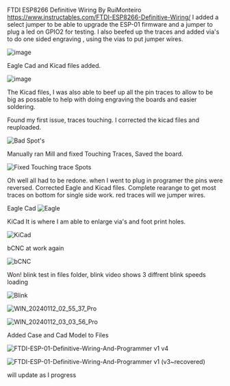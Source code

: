 FTDI ESP8266 Definitive Wiring  By RuiMonteiro https://www.instructables.com/FTDI-ESP8266-Definitive-Wiring/
I added a select jumper to be able to upgrade the ESP-01 firmware and a jumper to plug a led on GPIO2 for testing.
I also beefed up the traces and added via's to do one sided engraving , using the vias to put jumper wires.

![image](https://github.com/carl1961/FTDI-ESP8266-Definitive-Wiring/assets/3056821/b332d85e-49a7-430d-a3e0-10219922e44c)

Eagle Cad and Kicad files added. 

![image](https://github.com/carl1961/FTDI-ESP8266-Definitive-Wiring/assets/3056821/a9c15de3-2546-431e-9c61-6c08fb02761f)

The Kicad files, I was also able to beef up all the pin traces to allow to be big as possable  to help with doing engraving the boards and easier soldering.

Found my first issue, traces touching. I corrected the kicad files and reuploaded.

![Bad Spot's](https://github.com/carl1961/FTDI-ESP8266-Definitive-Wiring/assets/3056821/ca96ba8f-6db1-4720-bf88-badccf8502c7)

Manually ran Mill and fixed Touching Traces, Saved the board.

![Fixed Touching trace Spots](https://github.com/carl1961/FTDI-ESP8266-Definitive-Wiring/assets/3056821/2257ffa7-8b29-40b9-bf46-3eff233aaa2c)

Oh well all had to be redone. when I went to plug in programer the pins were reversed. Corrected Eagle and Kicad files. Complete rearange to get most traces on bottom for single side work. red traces will we jumper wires.

Eagle Cad
![Eagle](https://github.com/carl1961/FTDI-ESP8266-Definitive-Wiring/assets/3056821/80cd26a0-503b-4265-a907-f7f05a082f8a)


KiCad  It is where I am able to enlarge via's and foot print holes.

![KiCad](https://github.com/carl1961/FTDI-ESP8266-Definitive-Wiring/assets/3056821/b3a00172-5181-4fd3-b599-f01f56a7af4c)


bCNC at work again

![bCNC](https://github.com/carl1961/FTDI-ESP8266-Definitive-Wiring/assets/3056821/1ff49d7a-03b3-4275-979a-9ee3a0833613)

Won! blink test in files folder, blink video shows 3 diffrent blink speeds loading

![Blink](https://github.com/carl1961/FTDI-ESP8266-Definitive-Wiring/assets/3056821/e80d7fdf-bd26-4a0d-8e42-a624293b5780)


![WIN_20240112_02_55_37_Pro](https://github.com/carl1961/FTDI-ESP8266-Definitive-Wiring/assets/3056821/ac684684-9b9b-4d23-b243-da9f7c7e9e9b)


![WIN_20240112_03_03_56_Pro](https://github.com/carl1961/FTDI-ESP8266-Definitive-Wiring/assets/3056821/112fc775-cb25-4954-aedc-8f3932b16d23)

Added Case and Cad Model to Files

![FTDI-ESP-01-Definitive-Wiring-And-Programmer v1 v4](https://github.com/carl1961/FTDI-ESP8266-Definitive-Wiring/assets/3056821/8b1c9460-451e-4be2-876e-b4284a997e7a)


![FTDI-ESP-01-Definitive-Wiring-And-Programmer v1 (v3~recovered)](https://github.com/carl1961/FTDI-ESP8266-Definitive-Wiring/assets/3056821/f98eaddc-40b5-459f-8ee6-cca116a8c20f)


will update as I progress










